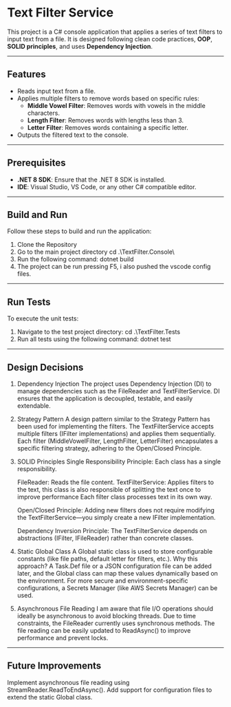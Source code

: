# **Text Filter Service**

This project is a C# console application that applies a series of text filters to input text from a file. It is designed following clean code practices, **OOP**, **SOLID principles**, and uses **Dependency Injection**.

---

## **Features**

- Reads input text from a file.
- Applies multiple filters to remove words based on specific rules:
  - **Middle Vowel Filter**: Removes words with vowels in the middle characters.
  - **Length Filter**: Removes words with lengths less than 3.
  - **Letter Filter**: Removes words containing a specific letter.
- Outputs the filtered text to the console.

---

## **Prerequisites**

- **.NET 8 SDK**: Ensure that the .NET 8 SDK is installed. 
- **IDE**: Visual Studio, VS Code, or any other C# compatible editor.

---

## **Build and Run**

Follow these steps to build and run the application:

1. Clone the Repository
2. Go to the main project directory cd .\TextFilter.Console\
3. Run the following command: dotnet build
4. The project can be run pressing F5, i also pushed the vscode config files.

---

## **Run Tests**
To execute the unit tests:

1. Navigate to the test project directory: cd .\TextFilter.Tests
2. Run all tests using the following command: dotnet test

---

## **Design Decisions**
1. Dependency Injection
	The project uses Dependency Injection (DI) to manage dependencies such as the FileReader and TextFilterService.
	DI ensures that the application is decoupled, testable, and easily extendable.
2. Strategy Pattern
	A design pattern similar to the Strategy Pattern has been used for implementing the filters.
	The TextFilterService accepts multiple filters (IFilter implementations) and applies them sequentially.
	Each filter (MiddleVowelFilter, LengthFilter, LetterFilter) encapsulates a specific filtering strategy, adhering to the Open/Closed Principle.
3. SOLID Principles
	Single Responsibility Principle:
	Each class has a single responsibility.

	FileReader: Reads the file content.
	TextFilterService: Applies filters to the text, this class is also responsible of splitting the text once to improve performance
	Each filter class processes text in its own way.

	Open/Closed Principle:
	Adding new filters does not require modifying the TextFilterService—you simply create a new IFilter implementation.

	Dependency Inversion Principle:
	The TextFilterService depends on abstractions (IFilter, IFileReader) rather than concrete classes.

4. Static Global Class
	A Global static class is used to store configurable constants (like file paths, default letter for filters, etc.).
	Why this approach?
	A Task.Def file or a JSON configuration file can be added later, and the Global class can map these values dynamically based on the environment.
	For more secure and environment-specific configurations, a Secrets Manager (like AWS Secrets Manager) can be used.
5. Asynchronous File Reading
	I am aware that file I/O operations should ideally be asynchronous to avoid blocking threads.
	Due to time constraints, the FileReader currently uses synchronous methods.
	The file reading can be easily updated to ReadAsync() to improve performance and prevent locks.

---

## **Future Improvements**
Implement asynchronous file reading using StreamReader.ReadToEndAsync().
Add support for configuration files to extend the static Global class.
